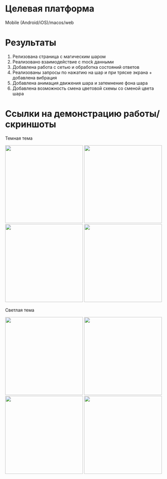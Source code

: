 # Целевая платформа

Mobile (Android/iOS)/macos/web

# Результаты

1. Релизована страница с магическим шаром
2. Реализовано взаимодействие с mock данными
3. Добавлена работа с сетью и обработка состояний ответов
4. Реализованы запросы по нажатию на шар и при тряске экрана + добавлена вибрация
5. Добавлена анимация движения шара и затемнение фона шара
6. Добавлена возможность смена цветовой схемы со сменой цвета шара

# Ссылки на демонстрацию работы/скриншоты

Темная тема
<p float="left">
  <img src="https://github.com/SadMilk408/surf-flutter-study-jam-4/assets/72536608/a35a660d-43b7-4438-9baf-c2f12b8044d6" width="250">
  <img src="https://github.com/SadMilk408/surf-flutter-study-jam-4/assets/72536608/2cd66051-bd3d-40a7-a5bb-cefcff72bbb3" width="250">
  <img src="https://github.com/SadMilk408/surf-flutter-study-jam-4/assets/72536608/a32d1725-6870-4594-8cb5-65949e0bf541" width="250">
  <img src="https://github.com/SadMilk408/surf-flutter-study-jam-4/assets/72536608/38508505-c51d-4f05-b1aa-c8db5d7ab530" width="250">
</p>
Светлая тема
<p>
  <img src="https://github.com/SadMilk408/surf-flutter-study-jam-4/assets/72536608/e21cb1eb-9387-40a8-8ae3-c9c5df0e2ea9" width="250">
  <img src="https://github.com/SadMilk408/surf-flutter-study-jam-4/assets/72536608/0a01e31c-5468-41ed-9294-793d8d4db41f" width="250">
  <img src="https://github.com/SadMilk408/surf-flutter-study-jam-4/assets/72536608/dc0e121d-532c-49c7-af40-6aec5df4ac4c" width="250">
  <img src="https://github.com/SadMilk408/surf-flutter-study-jam-4/assets/72536608/2354219b-11f4-4dab-b81d-75dc0cd511a8" width="250">
</p>
